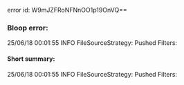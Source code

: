 error id: W9mJZFRoNFNnOO1p19OnVQ==
### Bloop error:

25/06/18 00:01:55 INFO FileSourceStrategy: Pushed Filters:
#### Short summary: 

25/06/18 00:01:55 INFO FileSourceStrategy: Pushed Filters: